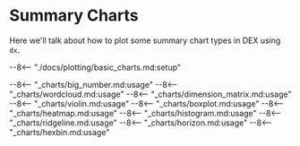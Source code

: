 # Summary Charts

Here we'll talk about how to plot some summary chart types in DEX using `dx`.

--8<-- "./docs/plotting/basic_charts.md:setup"

--8<-- "_charts/big_number.md:usage"
--8<-- "_charts/wordcloud.md:usage"
--8<-- "_charts/dimension_matrix.md:usage"
--8<-- "_charts/violin.md:usage"
--8<-- "_charts/boxplot.md:usage"
--8<-- "_charts/heatmap.md:usage"
--8<-- "_charts/histogram.md:usage"
--8<-- "_charts/ridgeline.md:usage"
--8<-- "_charts/horizon.md:usage"
--8<-- "_charts/hexbin.md:usage"